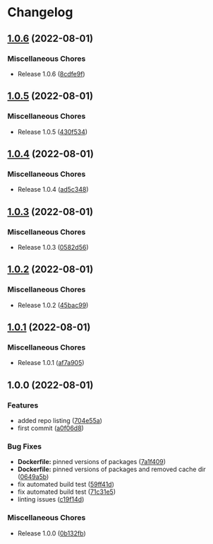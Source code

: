 # Changelog

## [1.0.6](https://github.com/systemsmystery/addon-octoprint-filament-manager-mqtt/compare/v1.0.5...v1.0.6) (2022-08-01)


### Miscellaneous Chores

* Release 1.0.6 ([8cdfe9f](https://github.com/systemsmystery/addon-octoprint-filament-manager-mqtt/commit/8cdfe9f703553927cc1129bdb00c8062c08a306b))

## [1.0.5](https://github.com/systemsmystery/addon-octoprint-filament-manager-mqtt/compare/v1.0.4...v1.0.5) (2022-08-01)


### Miscellaneous Chores

* Release 1.0.5 ([430f534](https://github.com/systemsmystery/addon-octoprint-filament-manager-mqtt/commit/430f534af07d229915691bba8425f4086aac49eb))

## [1.0.4](https://github.com/systemsmystery/addon-octoprint-filament-manager-mqtt/compare/v1.0.3...v1.0.4) (2022-08-01)


### Miscellaneous Chores

* Release 1.0.4 ([ad5c348](https://github.com/systemsmystery/addon-octoprint-filament-manager-mqtt/commit/ad5c3481c06a8563e5b03f7477d6de0c6560ec7e))

## [1.0.3](https://github.com/systemsmystery/addon-octoprint-filament-manager-mqtt/compare/v1.0.2...v1.0.3) (2022-08-01)


### Miscellaneous Chores

* Release 1.0.3 ([0582d56](https://github.com/systemsmystery/addon-octoprint-filament-manager-mqtt/commit/0582d56f3d236e8e2a8d4708b58ea210c4f2ae8f))

## [1.0.2](https://github.com/systemsmystery/addon-octoprint-filament-manager-mqtt/compare/v1.0.1...v1.0.2) (2022-08-01)


### Miscellaneous Chores

* Release 1.0.2 ([45bac99](https://github.com/systemsmystery/addon-octoprint-filament-manager-mqtt/commit/45bac9931686177d4d84f84ddb12179e02fa0ecb))

## [1.0.1](https://github.com/systemsmystery/addon-octoprint-filament-manager-mqtt/compare/v1.0.0...v1.0.1) (2022-08-01)


### Miscellaneous Chores

* Release 1.0.1 ([af7a905](https://github.com/systemsmystery/addon-octoprint-filament-manager-mqtt/commit/af7a9054a190e925048db5aff85fc8c340403366))

## 1.0.0 (2022-08-01)


### Features

* added repo listing ([704e55a](https://github.com/systemsmystery/addon-octoprint-filament-manager-mqtt/commit/704e55a7f1dccdae64420e149fd4f9b9fba2046d))
* first commit ([a0f06d8](https://github.com/systemsmystery/addon-octoprint-filament-manager-mqtt/commit/a0f06d85a755de66b66a41cdd8888b36ba0f13a5))


### Bug Fixes

* **Dockerfile:** pinned versions of packages ([7a1f409](https://github.com/systemsmystery/addon-octoprint-filament-manager-mqtt/commit/7a1f409d519c37245a9036f0c0ed439c34079b0b))
* **Dockerfile:** pinned versions of packages and removed cache dir ([0649a5b](https://github.com/systemsmystery/addon-octoprint-filament-manager-mqtt/commit/0649a5b7a48fd6316e63c21041968b8905994dcd))
* fix automated build test ([59ff41d](https://github.com/systemsmystery/addon-octoprint-filament-manager-mqtt/commit/59ff41dc56bd0a28c4e517ca2a899c5220f0ae5f))
* fix automated build test ([71c31e5](https://github.com/systemsmystery/addon-octoprint-filament-manager-mqtt/commit/71c31e55a64f807537cdd6222bc4fafacc807c2f))
* linting issues ([c19f14d](https://github.com/systemsmystery/addon-octoprint-filament-manager-mqtt/commit/c19f14d1474bcb4209b0ebb1825b730c20fddf26))


### Miscellaneous Chores

* Release 1.0.0 ([0b132fb](https://github.com/systemsmystery/addon-octoprint-filament-manager-mqtt/commit/0b132fbea5529d13cb12157b195ce70e2e8a20b9))
